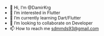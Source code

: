 - 👋 Hi, I’m @DamirKrg
- 👀 I’m interested in Flutter
- 🌱 I’m currently learning Dart/Flutter
- 💞️ I’m looking to collaborate on Developer
- 📫 How to reach me sdmmds93@gmail.com

<!---
DamirKrg/DamirKrg is a ✨ special ✨ repository because its `README.md` (this file) appears on your GitHub profile.
You can click the Preview link to take a look at your changes.
--->
